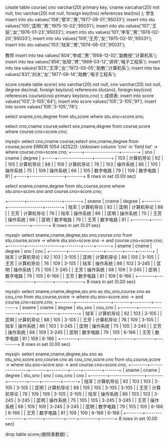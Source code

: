 create table course(
	cno varchar(20) primary key,
	cname varcahar(20) not null,
	tno varchar(20) not null,
	foreign key(tno) references tea(tno)
);
学生
insert into stu values('108','曾华','男','1977-09-01','95033');
insert into stu values('105','匡明','男','1975-10-02','95031');
insert into stu values('107','王丽','女','1976-01-23','95033');
insert into stu values('101','李军','男','1976-02-20','95033');
insert into stu values('109','王芳','女','1975-02-10','95031');
insert into stu values('103','陆军','男','1974-06-03','95031');

教师
insert into tea values('804','李成','男','1958-12-02','副教授','计算机系');
insert into tea values('856','张旭','男','1969-03-12','讲师','电子工程系');
insert into tea values('825','王萍','女','1972-05-05','助教','计算机系');
insert into tea values('831','刘冰','女','1977-08-14','助教','电子工程系');

score
 create table score(
sno varchar(20) not null,
cno varchar(20) not null,
degree decimal,
foreign key(sno) references stu(sno),
foreign key(cno) references course(cno)
primary key(sno,cno)
);
成绩表:
insert into score values('103','3-105','64');
insert into score values('105','3-105','91');
insert into score values('109','3-105','78');


select sname,cno,degree from stu,score
where stu.sno=score.sno;


select cno,cname course;select sno,cname,degree from course,score
where course.cno=score.cno;


mysql> select cno,cname course;select sno,cname,degree from course,score
ERROR 1054 (42S22): Unknown column 'cno' in 'field list'
    -> where course.cno=score.cno;
+-----+-----------------+--------+
| sno | cname           | degree |
+-----+-----------------+--------+
| 103 | 计算机导论      |     92 |
| 105 | 计算机导论      |     88 |
| 109 | 计算机导论      |     76 |
| 103 | 操作系统        |     86 |
| 105 | 操作系统        |     75 |
| 109 | 操作系统        |     68 |
| 105 | 数字电路        |     79 |
| 109 | 数字电路        |     81 |
+-----+-----------------+--------+
8 rows in set (0.00 sec)








select sname,cname,degree from stu,course,score
where stu.sno=score.sno and course.cno=score.cno;

+--------+-----------------+--------+
| sname  | cname           | degree |
+--------+-----------------+--------+
| 陆军   | 计算机导论      |     92 |
| 匡明   | 计算机导论      |     88 |
| 王芳   | 计算机导论      |     76 |
| 陆军   | 操作系统        |     86 |
| 匡明   | 操作系统        |     75 |
| 王芳   | 操作系统        |     68 |
| 匡明   | 数字电路        |     79 |
| 王芳   | 数字电路        |     81 |
+--------+-----------------+--------+
8 rows in set (0.01 sec)





mysql> select sname,cname,degree,stu.sno,course.cno from stu,course,score
    -> where stu.sno=score.sno
    -> and course.cno=score.cno;
+--------+-----------------+--------+-----+-------+
| sname  | cname           | degree | sno | cno   |
+--------+-----------------+--------+-----+-------+
| 陆军   | 计算机导论      |     92 | 103 | 3-105 |
| 匡明   | 计算机导论      |     88 | 105 | 3-105 |
| 王芳   | 计算机导论      |     76 | 109 | 3-105 |
| 陆军   | 操作系统        |     86 | 103 | 3-245 |
| 匡明   | 操作系统        |     75 | 105 | 3-245 |
| 王芳   | 操作系统        |     68 | 109 | 3-245 |
| 匡明   | 数字电路        |     79 | 105 | 6-166 |
| 王芳   | 数字电路        |     81 | 109 | 6-166 |
+--------+-----------------+--------+-----+-------+
8 rows in set (0.00 sec)


mysql> select sname,cname,degree,stu.sno as stu_sno,course.cno as cou_cno from stu,course,score
    -> where stu.sno=score.sno
    -> and course.cno=score.cno;
+--------+-----------------+--------+---------+---------+
| sname  | cname           | degree | stu_sno | cou_cno |
+--------+-----------------+--------+---------+---------+
| 陆军   | 计算机导论      |     92 | 103     | 3-105   |
| 匡明   | 计算机导论      |     88 | 105     | 3-105   |
| 王芳   | 计算机导论      |     76 | 109     | 3-105   |
| 陆军   | 操作系统        |     86 | 103     | 3-245   |
| 匡明   | 操作系统        |     75 | 105     | 3-245   |
| 王芳   | 操作系统        |     68 | 109     | 3-245   |
| 匡明   | 数字电路        |     79 | 105     | 6-166   |
| 王芳   | 数字电路        |     81 | 109     | 6-166   |
+--------+-----------------+--------+---------+---------+
8 rows in set (0.00 sec)




mysql> select sname,cname,degree,stu.sno as stu_sno,score.sno,course.cno as cou_cno,score.cno from stu,course,score
    -> where stu.sno=score.sno
    -> and course.cno=score.cno;
+--------+-----------------+--------+---------+-----+---------+-------+
| sname  | cname           | degree | stu_sno | sno | cou_cno | cno   |
+--------+-----------------+--------+---------+-----+---------+-------+
| 陆军   | 计算机导论      |     92 | 103     | 103 | 3-105   | 3-105 |
| 匡明   | 计算机导论      |     88 | 105     | 105 | 3-105   | 3-105 |
| 王芳   | 计算机导论      |     76 | 109     | 109 | 3-105   | 3-105 |
| 陆军   | 操作系统        |     86 | 103     | 103 | 3-245   | 3-245 |
| 匡明   | 操作系统        |     75 | 105     | 105 | 3-245   | 3-245 |
| 王芳   | 操作系统        |     68 | 109     | 109 | 3-245   | 3-245 |
| 匡明   | 数字电路        |     79 | 105     | 105 | 6-166   | 6-166 |
| 王芳   | 数字电路        |     81 | 109     | 109 | 6-166   | 6-166 |
+--------+-----------------+--------+---------+-----+---------+-------+
8 rows in set (0.00 sec)







drop table score;(删除表数据)；










